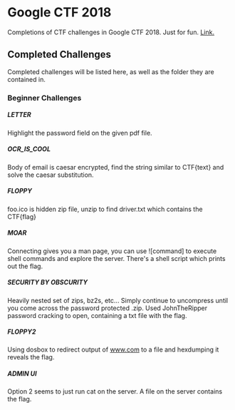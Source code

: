 # Google CTF 2018
Completions of CTF challenges in Google CTF 2018. Just for fun. [Link.](https://capturetheflag.withgoogle.com)
## Completed Challenges
Completed challenges will be listed here, as well as the folder they are contained in.
### Beginner Challenges
##### LETTER
Highlight the password field on the given pdf file.
##### OCR_IS_COOL
Body of email is caesar encrypted, find the string similar to CTF{text} and solve the caesar substitution.
##### FLOPPY
foo.ico is hidden zip file, unzip to find driver.txt which contains the CTF{flag}
##### MOAR
Connecting gives you a man page, you can use ![command] to execute shell commands and explore the server. There's a shell script which prints out the flag.
##### SECURITY BY OBSCURITY
Heavily nested set of zips, bz2s, etc... Simply continue to uncompress until you come across the password protected .zip. Used JohnTheRipper password cracking to open, containing a txt file with the flag.
##### FLOPPY2
Using dosbox to redirect output of www.com to a file and hexdumping it reveals the flag.
##### ADMIN UI
Option 2 seems to just run cat on the server. A file on the server contains the flag.
